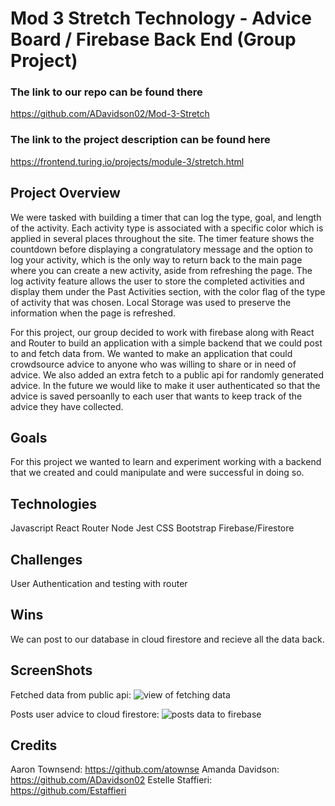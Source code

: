 # Mod 3 Stretch Technology - Advice Board / Firebase Back End (Group Project)

### The link to our repo can be found there
https://github.com/ADavidson02/Mod-3-Stretch

### The link to the project description can be found here
https://frontend.turing.io/projects/module-3/stretch.html

## Project Overview
We were tasked with building a timer that can log the type, goal, and length of the activity. Each activity type is associated with a specific color which is applied in several places throughout the site. The timer feature shows the countdown before displaying a congratulatory message and the option to log your activity, which is the only way to return back to the main page where you can create a new activity, aside from refreshing the page. The log activity feature allows the user to store the completed activities and display them under the Past Activities section, with the color flag of the type of activity that was chosen. Local Storage was used to preserve the information when the page is refreshed.

For this project, our group decided to work with firebase along with React and Router to build an application with a simple backend that we could post to and fetch data from. We wanted to make an application that could crowdsource advice to anyone who was willing to share or in need of advice. We also added an extra fetch to a public api for randomly generated advice. In the future we would like to make it user authenticated so that the advice is saved persoanlly to each user that wants to keep track of the advice they have collected.

## Goals
For this project we wanted to learn and experiment working with a backend that we created and could manipulate and were successful in doing so.

## Technologies
Javascript
React
Router
Node
Jest
CSS
Bootstrap
Firebase/Firestore

## Challenges
User Authentication and testing with router

## Wins
We can post to our database in cloud firestore and recieve all the data back.

## ScreenShots
Fetched data from public api:
![view of fetching data](/README-assets/Fetch-advice.gif)<br />

Posts user advice to cloud firestore:
![posts data to firebase](/README-assets/POST-firestore.gif)<br />


## Credits
Aaron Townsend: https://github.com/atownse
Amanda Davidson: https://github.com/ADavidson02
Estelle Staffieri: https://github.com/Estaffieri
